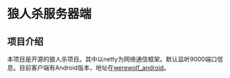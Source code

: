 # 狼人杀服务器端

## 项目介绍

本项目是开源的狼人杀项目。其中以netty为网络通信框架。默认监听9000端口信息。目前客户端有Android版本，地址在[werewolf_android](https://github.com/werewolfKill/werewolf_android)。







